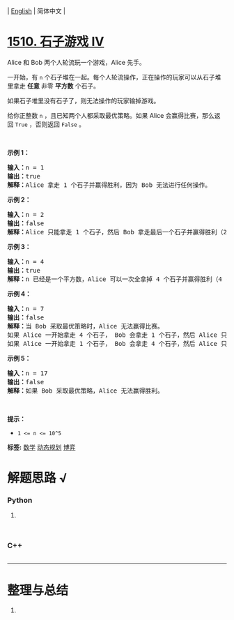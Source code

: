 | [English](README_EN.md) | 简体中文 |

# [1510. 石子游戏 IV](https://leetcode.cn/problems/stone-game-iv)
<p>Alice 和 Bob 两个人轮流玩一个游戏，Alice 先手。</p>

<p>一开始，有 <code>n</code>&nbsp;个石子堆在一起。每个人轮流操作，正在操作的玩家可以从石子堆里拿走 <strong>任意</strong>&nbsp;非零 <strong>平方数</strong>&nbsp;个石子。</p>

<p>如果石子堆里没有石子了，则无法操作的玩家输掉游戏。</p>

<p>给你正整数&nbsp;<code>n</code>&nbsp;，且已知两个人都采取最优策略。如果 Alice 会赢得比赛，那么返回&nbsp;<code>True</code>&nbsp;，否则返回&nbsp;<code>False</code>&nbsp;。</p>

<p>&nbsp;</p>

<p><strong>示例 1：</strong></p>

<pre>
<strong>输入：</strong>n = 1
<strong>输出：</strong>true
<strong>解释：</strong>Alice 拿走 1 个石子并赢得胜利，因为 Bob 无法进行任何操作。</pre>

<p><strong>示例 2：</strong></p>

<pre>
<strong>输入：</strong>n = 2
<strong>输出：</strong>false
<strong>解释：</strong>Alice 只能拿走 1 个石子，然后 Bob 拿走最后一个石子并赢得胜利（2 -&gt; 1 -&gt; 0）。</pre>

<p><strong>示例 3：</strong></p>

<pre>
<strong>输入：</strong>n = 4
<strong>输出：</strong>true
<strong>解释：</strong>n 已经是一个平方数，Alice 可以一次全拿掉 4 个石子并赢得胜利（4 -&gt; 0）。
</pre>

<p><strong>示例 4：</strong></p>

<pre>
<strong>输入：</strong>n = 7
<strong>输出：</strong>false
<strong>解释：</strong>当 Bob 采取最优策略时，Alice 无法赢得比赛。
如果 Alice 一开始拿走 4 个石子， Bob 会拿走 1 个石子，然后 Alice 只能拿走 1 个石子，Bob 拿走最后一个石子并赢得胜利（7 -&gt; 3 -&gt; 2 -&gt; 1 -&gt; 0）。
如果 Alice 一开始拿走 1 个石子， Bob 会拿走 4 个石子，然后 Alice 只能拿走 1 个石子，Bob 拿走最后一个石子并赢得胜利（7 -&gt; 6 -&gt; 2 -&gt; 1 -&gt; 0）。</pre>

<p><strong>示例 5：</strong></p>

<pre>
<strong>输入：</strong>n = 17
<strong>输出：</strong>false
<strong>解释：</strong>如果 Bob 采取最优策略，Alice 无法赢得胜利。
</pre>

<p>&nbsp;</p>

<p><strong>提示：</strong></p>

<ul>
	<li><code>1 &lt;= n &lt;= 10^5</code></li>
</ul>

**标签:**  [数学](https://leetcode.cn/tag/math) [动态规划](https://leetcode.cn/tag/dynamic-programming) [博弈](https://leetcode.cn/tag/game-theory) 
# 解题思路 √

### Python

1. 

```python

```


```python

```

### C++

```cpp

```

---



# 整理与总结

1. 